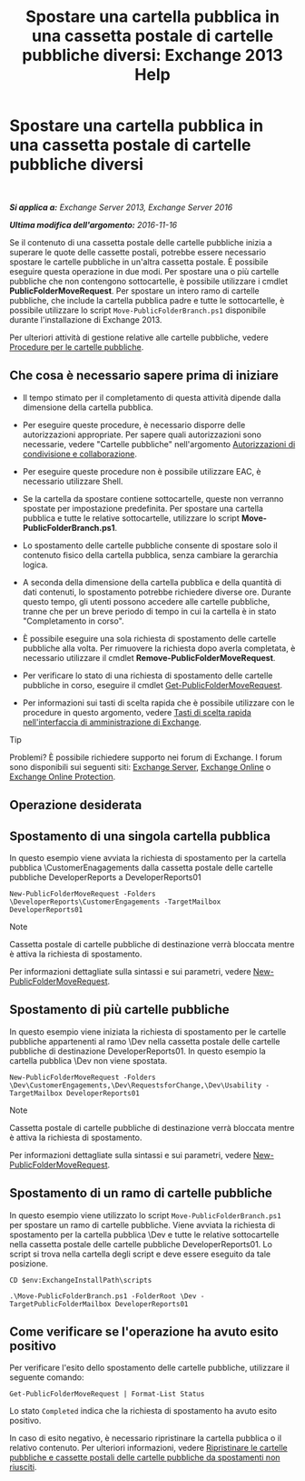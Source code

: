 ﻿---
title: 'Spostare una cartella pubblica in una cassetta postale di cartelle pubbliche diversi: Exchange 2013 Help'
TOCTitle: Spostare una cartella pubblica in una cassetta postale di cartelle pubbliche diversi
ms:assetid: b8744934-a3cb-443e-acce-a9a6ca5d88f6
ms:mtpsurl: https://technet.microsoft.com/it-it/library/JJ906435(v=EXCHG.150)
ms:contentKeyID: 51407402
ms.date: 05/22/2018
mtps_version: v=EXCHG.150
ms.translationtype: MT
---

# Spostare una cartella pubblica in una cassetta postale di cartelle pubbliche diversi

 

_**Si applica a:** Exchange Server 2013, Exchange Server 2016_

_**Ultima modifica dell'argomento:** 2016-11-16_

Se il contenuto di una cassetta postale delle cartelle pubbliche inizia a superare le quote delle cassette postali, potrebbe essere necessario spostare le cartelle pubbliche in un'altra cassetta postale. È possibile eseguire questa operazione in due modi. Per spostare una o più cartelle pubbliche che non contengono sottocartelle, è possibile utilizzare i cmdlet **PublicFolderMoveRequest**. Per spostare un intero ramo di cartelle pubbliche, che include la cartella pubblica padre e tutte le sottocartelle, è possibile utilizzare lo script `Move-PublicFolderBranch.ps1` disponibile durante l'installazione di Exchange 2013.

Per ulteriori attività di gestione relative alle cartelle pubbliche, vedere [Procedure per le cartelle pubbliche](public-folder-procedures-exchange-2013-help.md).

## Che cosa è necessario sapere prima di iniziare

  - Il tempo stimato per il completamento di questa attività dipende dalla dimensione della cartella pubblica.

  - Per eseguire queste procedure, è necessario disporre delle autorizzazioni appropriate. Per sapere quali autorizzazioni sono necessarie, vedere "Cartelle pubbliche" nell'argomento [Autorizzazioni di condivisione e collaborazione](sharing-and-collaboration-permissions-exchange-2013-help.md).

  - Per eseguire queste procedure non è possibile utilizzare EAC, è necessario utilizzare Shell.

  - Se la cartella da spostare contiene sottocartelle, queste non verranno spostate per impostazione predefinita. Per spostare una cartella pubblica e tutte le relative sottocartelle, utilizzare lo script **Move-PublicFolderBranch.ps1**.

  - Lo spostamento delle cartelle pubbliche consente di spostare solo il contenuto fisico della cartella pubblica, senza cambiare la gerarchia logica.

  - A seconda della dimensione della cartella pubblica e della quantità di dati contenuti, lo spostamento potrebbe richiedere diverse ore. Durante questo tempo, gli utenti possono accedere alle cartelle pubbliche, tranne che per un breve periodo di tempo in cui la cartella è in stato "Completamento in corso".

  - È possibile eseguire una sola richiesta di spostamento delle cartelle pubbliche alla volta. Per rimuovere la richiesta dopo averla completata, è necessario utilizzare il cmdlet **Remove-PublicFolderMoveRequest**.

  - Per verificare lo stato di una richiesta di spostamento delle cartelle pubbliche in corso, eseguire il cmdlet [Get-PublicFolderMoveRequest](https://technet.microsoft.com/it-it/library/jj878076\(v=exchg.150\)).

  - Per informazioni sui tasti di scelta rapida che è possibile utilizzare con le procedure in questo argomento, vedere [Tasti di scelta rapida nell'interfaccia di amministrazione di Exchange](keyboard-shortcuts-in-the-exchange-admin-center-exchange-online-protection-help.md).


> [!TIP]
> Problemi? È possibile richiedere supporto nei forum di Exchange. I forum sono disponibili sui seguenti siti: <A href="https://go.microsoft.com/fwlink/p/?linkid=60612">Exchange Server</A>, <A href="https://go.microsoft.com/fwlink/p/?linkid=267542">Exchange Online</A> o <A href="https://go.microsoft.com/fwlink/p/?linkid=285351">Exchange Online Protection</A>.



## Operazione desiderata

## Spostamento di una singola cartella pubblica

In questo esempio viene avviata la richiesta di spostamento per la cartella pubblica \\CustomerEnagagements dalla cassetta postale delle cartelle pubbliche DeveloperReports a DeveloperReports01

    New-PublicFolderMoveRequest -Folders \DeveloperReports\CustomerEngagements -TargetMailbox DeveloperReports01


> [!NOTE]
> Cassetta postale di cartelle pubbliche di destinazione verrà bloccata mentre è attiva la richiesta di spostamento.



Per informazioni dettagliate sulla sintassi e sui parametri, vedere [New-PublicFolderMoveRequest](https://technet.microsoft.com/it-it/library/jj878081\(v=exchg.150\)).

## Spostamento di più cartelle pubbliche

In questo esempio viene iniziata la richiesta di spostamento per le cartelle pubbliche appartenenti al ramo \\Dev nella cassetta postale delle cartelle pubbliche di destinazione DeveloperReports01. In questo esempio la cartella pubblica \\Dev non viene spostata.

    New-PublicFolderMoveRequest -Folders \Dev\CustomerEngagements,\Dev\RequestsforChange,\Dev\Usability -TargetMailbox DeveloperReports01


> [!NOTE]
> Cassetta postale di cartelle pubbliche di destinazione verrà bloccata mentre è attiva la richiesta di spostamento.



Per informazioni dettagliate sulla sintassi e sui parametri, vedere [New-PublicFolderMoveRequest](https://technet.microsoft.com/it-it/library/jj878081\(v=exchg.150\)).

## Spostamento di un ramo di cartelle pubbliche

In questo esempio viene utilizzato lo script `Move-PublicFolderBranch.ps1` per spostare un ramo di cartelle pubbliche. Viene avviata la richiesta di spostamento per la cartella pubblica \\Dev e tutte le relative sottocartelle nella cassetta postale delle cartelle pubbliche DeveloperReports01. Lo script si trova nella cartella degli script e deve essere eseguito da tale posizione.

    CD $env:ExchangeInstallPath\scripts
    
    .\Move-PublicFolderBranch.ps1 -FolderRoot \Dev -TargetPublicFolderMailbox DeveloperReports01

## Come verificare se l'operazione ha avuto esito positivo

Per verificare l'esito dello spostamento delle cartelle pubbliche, utilizzare il seguente comando:

    Get-PublicFolderMoveRequest | Format-List Status

Lo stato `Completed` indica che la richiesta di spostamento ha avuto esito positivo.

In caso di esito negativo, è necessario ripristinare la cartella pubblica o il relativo contenuto. Per ulteriori informazioni, vedere [Ripristinare le cartelle pubbliche e cassette postali delle cartelle pubbliche da spostamenti non riusciti](restore-public-folders-and-public-folder-mailboxes-from-failed-moves-exchange-2013-help.md).

